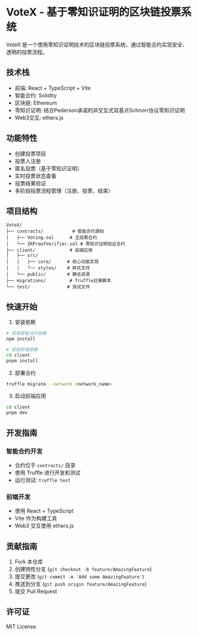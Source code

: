 # VoteX - 基于零知识证明的区块链投票系统

VoteX 是一个使用零知识证明技术的区块链投票系统，通过智能合约实现安全、透明的投票流程。

## 技术栈

- 前端: React + TypeScript + Vite
- 智能合约: Solidity
- 区块链: Ethereum
- 零知识证明: 结合Pederson承诺的非交互式双基点Schnorr协议零知识证明
- Web3交互: ethers.js

## 功能特性

- 创建投票项目
- 投票人注册
- 匿名投票（基于零知识证明）
- 实时投票状态查看
- 投票结果验证
- 多阶段投票流程管理（注册、投票、结束）

## 项目结构

```
VoteX/
├── contracts/           # 智能合约源码
│   ├── Voting.sol      # 主投票合约
│   └── ZKProofVerifier.sol # 零知识证明验证合约
├── client/             # 前端应用
│   ├── src/           
│   │   ├── core/      # 核心功能实现
│   │   └── styles/    # 样式文件
│   └── public/        # 静态资源
├── migrations/         # Truffle迁移脚本
└── test/              # 测试文件
```

## 快速开始

1. 安装依赖
```bash
# 安装智能合约依赖
npm install

# 安装前端依赖
cd client
pnpm install
```

2. 部署合约
```bash
truffle migrate --network <network_name>
```

3. 启动前端应用
```bash
cd client
pnpm dev
```

## 开发指南

### 智能合约开发
- 合约位于 `contracts/` 目录
- 使用 Truffle 进行开发和测试
- 运行测试: `truffle test`

### 前端开发
- 使用 React + TypeScript
- Vite 作为构建工具
- Web3 交互使用 ethers.js

## 贡献指南

1. Fork 本仓库
2. 创建特性分支 (`git checkout -b feature/AmazingFeature`)
3. 提交更改 (`git commit -m 'Add some AmazingFeature'`)
4. 推送到分支 (`git push origin feature/AmazingFeature`)
5. 提交 Pull Request

## 许可证

MIT License